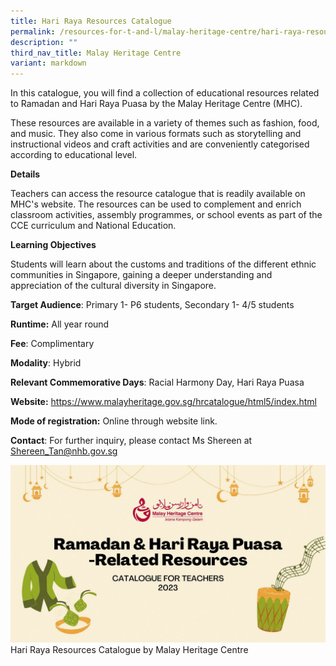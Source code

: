 ```yaml
---
title: Hari Raya Resources Catalogue
permalink: /resources-for-t-and-l/malay-heritage-centre/hari-raya-resources-catalogue/
description: ""
third_nav_title: Malay Heritage Centre
variant: markdown
---
```

In this catalogue, you will find a collection of educational resources related to Ramadan and Hari Raya Puasa by the Malay Heritage Centre (MHC). 

These resources are available in a variety of themes such as fashion, food, and music. They also come in various formats such as storytelling and instructional videos and craft activities and are conveniently categorised according to educational level.

**Details**

Teachers can access the resource catalogue that is readily available on MHC's website. The resources can be used to complement and enrich classroom activities, assembly programmes, or school events as part of the CCE curriculum and National Education.

**Learning Objectives**

Students will learn about the customs and traditions of the different ethnic communities in Singapore, gaining a deeper understanding and appreciation of the cultural diversity in Singapore.

**Target Audience**: Primary 1- P6 students, Secondary 1- 4/5 students
	
**Runtime:** All year round			

**Fee**: Complimentary		

**Modality**: Hybrid	
			
**Relevant Commemorative Days**: Racial Harmony Day, Hari Raya Puasa			

**Website:** https://www.malayheritage.gov.sg/hrcatalogue/html5/index.html

**Mode of registration:**  Online through website link.						

**Contact**: For further inquiry, please contact Ms Shereen at Shereen_Tan@nhb.gov.sg

![](/images/hari%20raya%20resources%20catalogue.jpg)
Hari Raya Resources Catalogue by Malay Heritage Centre
